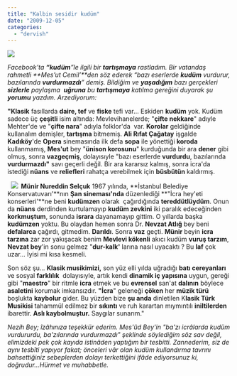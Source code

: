 ```yaml
---
title: "Kalbin sesidir kudüm"
date: "2009-12-05"
categories: 
  - "dervish"
---
```


_![](/uploads/image/Kudum.jpg)_

_Facebook’ta **“kudüm**”le ilgili bir **tartışmaya** rastladım. Bir vatandaş rahmetli **Mes’ut Cemil’**den söz ederek “bazı eserlerde **kudüm** vurdurur, bazılarında **vurdurmazdı**” demiş. Bildiğim ve **yaşadığım** bazı gerçekleri **sizlerle** paylaşma  **uğruna** bu **tartışmaya** katılma gereğini duyarak şu **yorumu** yazdım. Arzediyorum:_

**"Klasik** fasıllarda **daire, tef** ve **fiske** tefi var... Eskiden **kudüm** yok. Kudüm sadece üç **çeşitli** isim altında: Mevlevihanelerde; "**çifte nekkare**" adıyle Mehter'de ve "**çifte nara**" adıyla folklor'da  var. **Korolar** geldiğinde kullanalım demişler, **tartışma** bitmemiş. **Ali Rıfat Çağatay** işgalde **Kadıköy**'de **Opera** sinemasında ilk defa **sopa** ile yönettiği **koroda** kullanmamış, **Mes'ut** bey "**ünison korosunu**" kurduğunda bir ara **dener** gibi olmuş, sonra **vazgeçmiş**, dolayısıyle "bazı eserlerde **vurdurdu**, bazılarında **vurdurmazdı"** savı geçerli değil. Bir ara kararsız kalmış, sonra icra'da istediği **nüans** ve **reliefleri** rahatça verebilmek için **büsbütün** kaldırmış.  
  
  **![](/uploads/image/munir_nurettin_selcuk.jpg)  Münir Nureddin Selçuk** 1967 yılında, **İstanbul Belediye Konservatuvarı'**nın **Şan sineması'nda** düzenlediği **"İcra hey'eti konserleri'**ne beni **kudümzen** olarak  çağırdığında **tereddütlüydüm**. Onun da **nüans** derdinden kurtulamayıp **kudüm zevkini** iki paralık edeceğinden **korkmuştum**, sonunda **israra** dayanamayıp gittim. O yıllarda başka **kudümzen** yoktu. Bu olaydan hemen sonra Dr. **Nevzat Atlığ** bey beni **defalarca** çağırdı, gitmedim. **Darıldı**. Sonra **vaz** geçti. **Münir** beyin **icra tarzına** zar zor yakışacak benim **Mevlevi kökenli** akıcı kudüm **vuruş tarzım**, **Nevzat bey**'in sonu gelmez "**dur-kalk'** larına nasıl uyacaktı ? Bu **laf** çok uzar... İyisi mi kısa kesmeli.   
  
Son söz şu... **Klasik musikimizi,** son yüz elli yılda uğradığı **batı cereyanları** ve sosyal **farklılık**  dolayısıyle, artık kendi **dinamik iç yapısına** uygun, gereği gibi "**maestro**" bir ritmle **icra** etmek ve bu **evrensel** san'at **dalının** böylece **asaletini** korumak imkansızdır. **"İcra**" geleneği **çöken** her **müzik türü** boşlukta **kaybolur** gider. Bu yüzden bize **şu anda** dinletilen K**lasik Türk Musikisi** tahammül edilmez bir **sıkıntı** ve ruh karartan mıymıntılı **iniltilerden** ibarettir. **Aslı kaybolmuştur.** Saygılar sunarım."

_Nezih Bey; îzâhınıza teşekkür ederim. Mes'ûd Bey'in "ba'zı icrâlarda kudüm vurdururdu, ba'zılarında vurdurmazdı" şeklinde söylediğim söz sav değil, elimizdeki pek çok kayıda istinâden yaptığım bir tesbitti. Zannederim, siz de aynı tesbîti yapıyor fakat; önceleri vâr olan kudüm kullandırma tavrını bahsettiğiniz sebeplerden dolayı terkettiğini ifâde ediyorsunuz ki, doğrudur...Hürmet ve muhabbetle._
